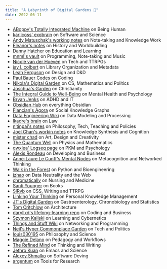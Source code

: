```yaml
---
title: "A Labyrinth of Digital Gardens 🌱"
date: 2022-06-11
---
```


- [ABoppy's Totally Integrated Machine](https://publish.obsidian.md/tim) on Being Human
- [karlicoss' exobrain](https://beepb00p.xyz/exobrain/) on Software and Science
- [Andy Matuschak's working notes](https://notes.andymatuschak.org/About_these_notes) on Note-taking and Knowledge Work
- [Eleanor's notes](https://publish.obsidian.md/eleanorkonik) on History and Worldbuilding
- [Danny Hatcher](https://notes.dannyhatcher.com/Notes) on Education and Learning
- [mnml's vault](https://publish.obsidian.md/manuel) on Programming, Note-taking and Music
- [Nicole van der Hoeven](https://notes.nicolevanderhoeven.com/) on Tech and TTRPGs
- [jay l. colbert](https://wilde-at-heart.garden/) on Library Organization and Metadata
- [Leah Ferguson](https://notes.leahferguson.com/) on Design and D&D
- [Paul Bauer Codes](https://bauer.codes/notes) on Coding
- [Nikola's Digital Garden](https://notes.nikolamilekic.com) on CS, Mathematics and Politics
- [Joschua's Garden](https://joschuasgarden.com/) on Christianity
- [The Integral Guide to Well-Being](https://integralguide.com/) on Mental Health and Psychology
- [Bryan Jenks](https://publish.obsidian.md/bryan-jenks) on ADHD and IT
- [Obsidian Hub](https://publish.obsidian.md/hub) on everything Obsidian
- [Flancian's Agora](https://anagora.org/) on Social Knowledge Graphs
- [Data Engineering Wiki](https://dataengineering.wiki/) on Data Modeling and Processing
- [lkadre's brain](https://brain.lkadre.com/) on Law
- [nitinpai's notes](https://notes.nitinpai.in/) on Philosophy, Tech, Teaching and Policies
- [Joel Chan's workin notes](https://publish.obsidian.md/joelchan-notes) on Knowledge Synthesis and Cognition
- [mister chad](https://mister-chad.com) on Art, Design and Creativity
- [The Quantum Well](https://publish.obsidian.md/myquantumwell/) on Physics and Mathematics
- [qwxlea' Logseq page](https://qwxlea.github.io/#/page/Start%20here) on PKM and Psychology
- [Alexis Rondeau](https://publish.obsidian.md/alexisrondeau/) on Developing and Business
- [Anne-Laure Le Cunff's Mental Nodes](https://www.mentalnodes.com/) on Metacognition and Networked Thinking
- [Walk in the Forest](https://walkintheforest.com/) on Python and Bioengineering
- [jzhao](https://jzhao.xyz/) on Data Neutrality and the Web
- [chromatically](https://publish.obsidian.md/chromatically) on Nursing and Medicine
- [Santi Younger](https://publish.obsidian.md/santi) on Books
- [SlRvb](https://publish.obsidian.md/slrvb) on CSS, Writing and TTRPG
- [Linking Your Thinking](https://notes.linkingyourthinking.com) on Personal Knowledge Management
- [JT's Digital Garden](https://notes.gnotract.com) on Gastroenterology, Chronobiology and Statistics
- [Tom Critchlow](https://tomcritchlow.com/wiki/) on Architecture
- [daryllxd's lifelong-learning repo](https://github.com/daryllxd/lifelong-learning) on Coding and Business
- [Szymon Kaliski](https://szymonkaliski.com/notes/) on Learning and Cybernetics
- [Things and Stuff Wiki](https://wiki.thingsandstuff.org/) on Networking and Programming
- [Neil's Hyper Commonplace Garden](https://commonplace.doubleloop.net) on Tech and Politics
- [louis030195](https://brain.louis030195.com/) on Philosophy and Science
- [Maggie Delano](https://www.maggiedelano.com/garden/) on Pedagogy and Workflows
- [The Refined Mind](https://refinedmind.co/) on Thinking and Writing
- [Jethro Kuan](https://braindump.jethro.dev/) on Emacs and Science
- [Alexey Shmalko](https://www.alexeyshmalko.com/) on Software Deving
- [argentum](https://publish.obsidian.md/argenos) on Tools for Research
